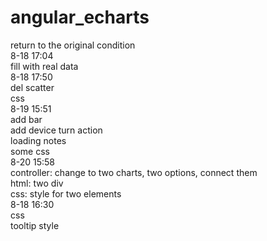 # angular_echarts
return to the original condition 
<br>
8-18 17:04
<br>
fill with real data 
<br>
8-18 17:50
<br>
del scatter
<br>
css
<br>
8-19 15:51
<br>
add bar
<br>
add device turn action
<br>
loading notes
<br>
some css
<br>
8-20 15:58
<br>
controller: change to two charts, two options, connect them
<br>
html: two div
<br>
css: style for two elements
<br>
8-18 16:30
<br>
css
<br>
tooltip style
<br>